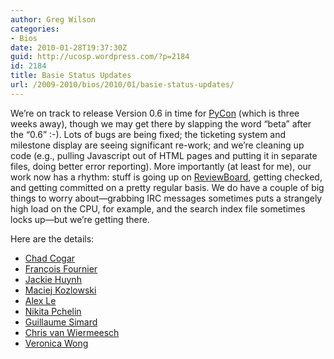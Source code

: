 ```yaml
---
author: Greg Wilson
categories:
- Bios
date: 2010-01-28T19:37:30Z
guid: http://ucosp.wordpress.com/?p=2184
id: 2184
title: Basie Status Updates
url: /2009-2010/bios/2010/01/basie-status-updates/
---
```


We&#8217;re on track to release Version 0.6 in time for [PyCon](http://us.pycon.org/2010/about/) (which is three weeks away), though we may get there by slapping the word &#8220;beta&#8221; after the &#8220;0.6&#8221; :-). Lots of bugs are being fixed; the ticketing system and milestone display are seeing significant re-work; and we&#8217;re cleaning up code (e.g., pulling Javascript out of HTML pages and putting it in separate files, doing better error reporting). More importantly (at least for me), our work now has a rhythm: stuff is going up on [ReviewBoard](http://review.basieproject.org/dashboard/), getting checked, and getting committed on a pretty regular basis. We do have a couple of big things to worry about&#8212;grabbing IRC messages sometimes puts a strangely high load on the CPU, for example, and the search index file sometimes locks up&#8212;but we&#8217;re getting there.

Here are the details:

  * [Chad Cogar](http://blog.basieproject.org/?p=1957)
  * [François Fournier](http://blog.basieproject.org/?p=1931)
  * [Jackie Huynh](http://blog.basieproject.org/?p=1961)
  * [Maciej Kozlowski](http://blog.basieproject.org/?p=1975)
  * [Alex Le](http://blog.basieproject.org/?p=1953)
  * [Nikita Pchelin](http://blog.basieproject.org/?p=1927)
  * [Guillaume Simard](http://blog.basieproject.org/?p=1899)
  * [Chris van Wiermeesch](http://blog.basieproject.org/?p=1905)
  * [Veronica Wong](http://blog.basieproject.org/?p=1965)
